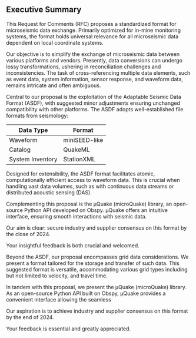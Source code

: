 
## Executive Summary

This Request for Comments (RFC) proposes a standardized format for microseismic data exchange. Primarily optimized for in-mine monitoring systems, the format holds universal relevance for all microseismic data dependent on local coordinate systems.

Our objective is to simplify the exchange of microseismic data between various platforms and vendors. Presently, data conversions can undergo lossy transformations, ushering in reconciliation challenges and inconsistencies. The task of cross-referencing multiple data elements, such as event data, system information, sensor response, and waveform data, remains intricate and often ambiguous.

Central to our proposal is the exploitation of the Adaptable Seismic Data Format (ASDF), with suggested minor adjustments ensuring unchanged compatibility with other platforms. The ASDF adopts well-established file formats from seismology:

|Data Type        | Format     |
|-----------------|------------|
| Waveform        | miniSEED-like   |
| Catalog         | QuakeML  |
| System Inventory| StationXML  |

Designed for extensibility, the ASDF format facilitates atomic, computationally efficient access to waveform data. This is crucial when handling vast data volumes, such as with continuous data streams or distributed acoustic sensing (DAS).

Complementing this proposal is the μQuake (microQuake) library, an open-source Python API developed on Obspy. μQuake offers an intuitive interface, ensuring smooth interactions with seismic data.

Our aim is clear: secure industry and supplier consensus on this format by the close of 2024.

Your insightful feedback is both crucial and welcomed.

Beyond the ASDF, our proposal encompasses grid data considerations. We present a format tailored for the storage and transfer of such data. This suggested format is versatile, accommodating various grid types including but not limited to velocity, and travel time.

In tandem with this proposal, we present the μQuake (microQuake) library. As an open-source Python API built on Obspy, μQuake provides a convenient interface allowing the seamless 

Our aspiration is to achieve industry and supplier consensus on this format by the end of 2024.

Your feedback is essential and greatly appreciated.

<!--stackedit_data:
eyJoaXN0b3J5IjpbMTQ4NzQwNTI1MywtMTE5NDE4NTUzMCwxOD
Q3ODYzMzQ0LC0yMDYwNTE5MTQwLDE0ODE0Njc4OTFdfQ==
-->
